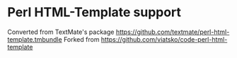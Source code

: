 # Perl HTML-Template support

Converted from TextMate's package https://github.com/textmate/perl-html-template.tmbundle
Forked from https://github.com/viatsko/code-perl-html-template
